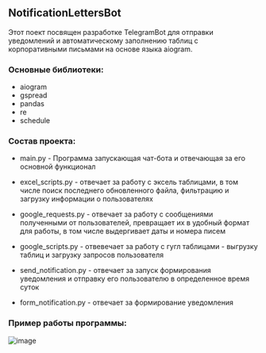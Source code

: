 ## NotificationLettersBot
Этот поект посвящен разработке TelegramBot для отправки уведомлений и автоматическому заполнению таблиц с корпоративными письмами на основе языка aiogram.

### Основные библиотеки:
- aiogram
- gspread
- pandas
- re
- schedule

### Состав проекта: 

- main.py - Программа запускающая чат-бота и отвечающая за его основной функционал
- excel_scripts.py - отвечает за работу с эксель таблицами, в том числе поиск последнего обновленного файла, фильтрацию и загрузку информации о пользователях
- google_requests.py - отвечает за работу с сообщениями полученными от пользователей, превращает их в удобный формат для работы, в том числе выдергивает даты и номера писем
- google_scripts.py - отвевечает за работу с гугл таблицами - выгрузку таблиц и загрузку запросов пользователя

- send_notification.py - отвечает за запуск формирования уведомления и отправку его пользователю в определенное время суток
- form_notification.py - отвечает за формирование уведомления

### Пример работы программы: 
![image](https://github.com/user-attachments/assets/eeb6b061-682a-42a5-9e8e-93d903863c52)


